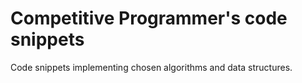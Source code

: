 # Competitive Programmer's code snippets

Code snippets implementing chosen algorithms and data structures.
